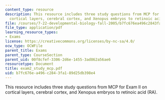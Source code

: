 ```yaml
---
content_type: resource
description: This resource includes three study questions from MCP for Exam II on
  cortical layers, cerebral cortex, and Xenopus embryos to retinoic acid (RA).
file: /courses/7-22-developmental-biology-fall-2005/b7fc676ea496c2843fa189d25db398e4_exam2_study_mcp.pdf
file_type: application/pdf
learning_resource_types:
- Exams
license: https://creativecommons.org/licenses/by-nc-sa/4.0/
ocw_type: OCWFile
parent_title: Exams
parent_type: CourseSection
parent_uid: 00f8cfef-3306-2d6e-1455-3ad862a56ae6
resourcetype: Document
title: exam2_study_mcp.pdf
uid: b7fc676e-a496-c284-3fa1-89d25db398e4
---
```

This resource includes three study questions from MCP for Exam II on cortical layers, cerebral cortex, and Xenopus embryos to retinoic acid (RA).